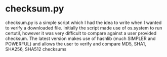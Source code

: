 # checksum.py
checksum.py is a simple script which I had the idea to write when I wanted to verify a downloaded file. Initially the script made use of os.system to run certutil, however it was very difficult to compare against a user provided checksum. The latest version makes use of hashlib (much SIMPLER and POWERFUL) and allows the user to verify and compare MD5, SHA1, SHA256, SHA512 checksums 
